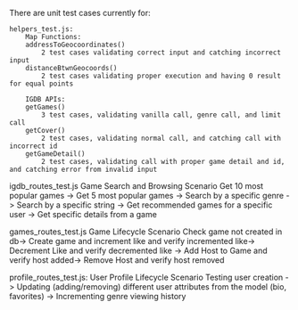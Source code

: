 There are unit test cases currently for:

    helpers_test.js:
        Map Functions:
        addressToGeocoordinates()
            2 test cases validating correct input and catching incorrect input
        distanceBtwnGeocoords()
            2 test cases validating proper execution and having 0 result for equal points

        IGDB APIs:
        getGames()
            3 test cases, validating vanilla call, genre call, and limit call
        getCover()
            2 test cases, validating normal call, and catching call with incorrect id
        getGameDetail()
            2 test cases, validating call with proper game detail and id, and catching error from invalid input

igdb_routes_test.js
    Game Search and Browsing Scenario
        Get 10 most popular games ->
        Get 5 most popular games -> 
        Search by a specific genre -> 
        Search by a specific string ->
        Get recommended games for a specific user -> 
        Get specific details from a game

games_routes_test.js
    Game Lifecycle Scenario
        Check game not created in db->
        Create game and increment like and verify incremented like->
        Decrement Like and verify decremented like ->
        Add Host to Game and verify host added->
        Remove Host and verify host removed

profile_routes_test.js:
    User Profile Lifecycle Scenario
        Testing user creation -> 
        Updating (adding/removing) different user attributes from the model (bio, favorites) -> 
        Incrementing genre viewing history